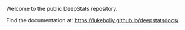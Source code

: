 Welcome to the public DeepStats repository.

Find the documentation at:
https://lukebolly.github.io/deepstatsdocs/
